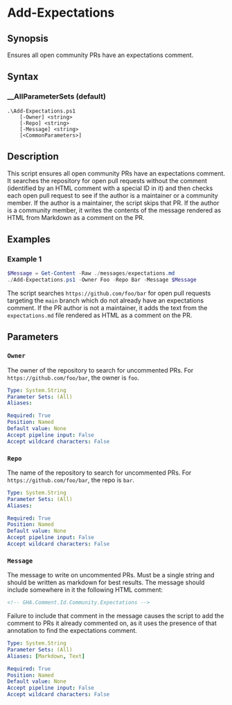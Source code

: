 # Add-Expectations

## Synopsis

Ensures all open community PRs have an expectations comment.

## Syntax

### __AllParameterSets (default)

```syntax
.\Add-Expectations.ps1
    [-Owner] <string>
    [-Repo] <string>
    [-Message] <string>
    [<CommonParameters>]
```

## Description

This script ensures all open community PRs have an expectations comment. It searches the repository
for open pull requests without the comment (identified by an HTML comment with a special ID in it)
and then checks each open pull request to see if the author is a maintainer or a community member.
If the author is a maintainer, the script skips that PR. If the author is a community member, it
writes the contents of the message rendered as HTML from Markdown as a comment on the PR.

## Examples

### Example 1

```powershell
$Message = Get-Content -Raw ./messages/expectations.md
./Add-Expectations.ps1 -Owner Foo -Repo Bar -Message $Message
```

The script searches `https://github.com/foo/bar` for open pull requests targeting the `main` branch
which do not already have an expectations comment. If the PR author is not a maintainer, it adds the
text from the `expectations.md` file rendered as HTML as a comment on the PR.

## Parameters

### `Owner`

The owner of the repository to search for uncommented PRs. For `https://github.com/foo/bar`, the
owner is `foo`.

```yaml
Type: System.String
Parameter Sets: (All)
Aliases:

Required: True
Position: Named
Default value: None
Accept pipeline input: False
Accept wildcard characters: False
```

### `Repo`

The name of the repository to search for uncommented PRs. For `https://github.com/foo/bar`, the repo
is `bar`.

```yaml
Type: System.String
Parameter Sets: (All)
Aliases:

Required: True
Position: Named
Default value: None
Accept pipeline input: False
Accept wildcard characters: False
```

### `Message`

The message to write on uncommented PRs. Must be a single string and should be written as markdown
for best results. The message should include somewhere in it the following HTML comment:

```html
<!-- GHA.Comment.Id.Community.Expectations -->
```

Failure to include that comment in the message causes the script to add the comment to PRs it
already commented on, as it uses the presence of that annotation to find the expectations comment.

```yaml
Type: System.String
Parameter Sets: (All)
Aliases: [Markdown, Text]

Required: True
Position: Named
Default value: None
Accept pipeline input: False
Accept wildcard characters: False
```
